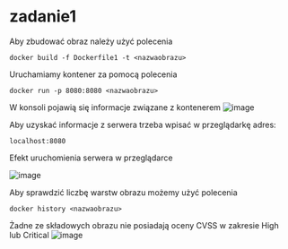 # zadanie1
Aby zbudować obraz należy użyć polecenia
```
docker build -f Dockerfile1 -t <nazwaobrazu>
```
Uruchamiamy kontener za pomocą polecenia 
```
docker run -p 8080:8080 <nazwaobrazu>
```
W konsoli pojawią się informacje związane z kontenerem 
![image](https://github.com/patryczeko/zadanie1/assets/106553021/7d4304f2-96e9-49ae-a42a-48204e5385f2)

Aby uzyskać informacje z serwera trzeba wpisać w przeglądarkę adres: 
```
localhost:8080
```

Efekt uruchomienia serwera w przeglądarce

![image](https://github.com/patryczeko/zadanie1/assets/106553021/c9670ac8-5369-4182-b88e-b7ea09cd670b)


Aby sprawdzić liczbę warstw obrazu możemy użyć polecenia
```
docker history <nazwaobrazu>
```

Żadne ze składowych obrazu nie posiadają oceny CVSS w zakresie High lub Critical
![image](https://github.com/patryczeko/zadanie1/assets/106553021/e455b076-183f-4847-8efe-f3893cdf2eef)

